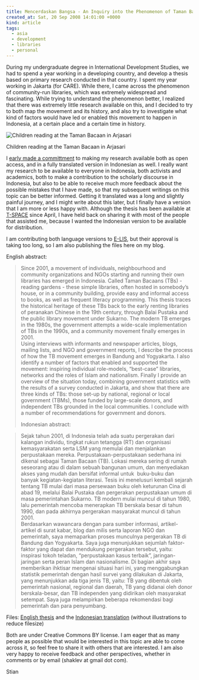 ```yaml
---
title: Mencerdaskan Bangsa - An Inquiry into the Phenomenon of Taman Bacaan in Indonesia
created_at: Sat, 20 Sep 2008 14:01:00 +0000
kind: article
tags:
  - asia
  - development
  - libraries
  - personal
---
```


During my undergraduate degree in International Development Studies, we
had to spend a year working in a developing country, and develop a
thesis based on primary research conducted in that country. I spent my
year working in Jakarta (for CARE). While there, I came across the
phenomenon of community-run libraries, which was extremely widespread
and fascinating. While trying to understand the phenomenon better, I
realized that there was extremely little research available on this, and
I decided to try to both map the movement and its history, and also try
to investigate what kind of factors would have led or enabled this
movement to happen in Indonesia, at a certain place and a certain time
in history.

![Children reading at the Taman Bacaan in
Arjasari](http://reganmian.net/files/P5200200.jpg)

Children reading at the Taman Bacaan in Arjasari

I [early made a
committment](http://reganmian.net/blog/2008/03/07/a-fair-trade-logo-for-academic-research/)
to making my research available both as open access, and in a fully
translated version in Indonesian as well. I really want my research to
be available to everyone in Indonesia, both activists and academics,
both to make a contribution to the scholarly discourse in Indonesia, but
also to be able to receive much more feedback about the possible
mistakes that I have made, so that my subsequent writings on this topic
can be better informed. Getting it translated was a long and slightly
painful journey, and I might write about this later, but I finally have
a version that I am more or less happy with. Although the thesis has
been available at [T-SPACE](http://hdl.handle.net/1807/10319%20) since
April, I have held back on sharing it with most of the people that
assisted me, because I wanted the Indonesian version to be available for
distribution.

I am contributing both language versions to
[E-LIS](http://eprints.rclis.org), but their approval is taking too
long, so I am also publishing the files here on my blog.

English abstract:

> Since 2001, a movement of individuals, neighbourhood and community
> organizations and NGOs starting and running their own libraries has
> emerged in Indonesia. Called Taman Bacaans (TBs) - reading gardens -
> these simple libraries, often hosted in somebody’s house, or in a
> community building, provide easy and informal access to books, as well
> as frequent literacy programming. This thesis traces the historical
> heritage of these TBs back to the early renting libraries of peranakan
> Chinese in the 19th century, through Balai Pustaka and the public
> library movement under Sukarno. The modern TB emerges in the 1980s,
> the government attempts a wide-scale implementation of TBs in the
> 1990s, and a community movement finally emerges in 2001.\
>  Using interviews with informants and newspaper articles, blogs,
> mailing lists, and NGO and government reports, I describe the process
> of how the TB movement emerges in Bandung and Yogyakarta. I also
> identify a number of factors that enabled and supported the movement:
> inspiring individual role-models, “best-case” libraries, networks and
> the roles of Islam and nationalism. Finally I provide an overview of
> the situation today, combining government statistics with the results
> of a survey conducted in Jakarta, and show that there are three kinds
> of TBs: those set-up by national, regional or local government (TBMs),
> those funded by large-scale donors, and independent TBs grounded in
> the local communities. I conclude with a number of recommendations for
> government and donors.
>
> Indonesian abstract:

> Sejak tahun 2001, di Indonesia telah ada suatu pergerakan dari
> kalangan individu, tingkat rukun tetangga (RT) dan organisasi
> kemasyarakatan serta LSM yang memulai dan menjalankan perpustakaan
> mereka. Perpustakaan-perpustakaan sederhana ini dikenal sebagai Taman
> Bacaan (TB). Lokasi mereka sering di rumah seseorang atau di dalam
> sebuah bangunan umum, dan menyediakan akses yang mudah dan bersifat
> informal untuk  buku-buku dan banyak kegiatan-kegiatan literasi. Tesis
> ini menelusuri kembali sejarah tentang TB mulai dari masa persewaan
> buku oleh keturunan Cina di abad 19, melalui Balai Pustaka dan
> pergerakan perpustakaan umum di masa pemerintahan Sukarno. TB modern
> mulai muncul di tahun 1980, lalu pemerintah mencoba menerapkan TB
> berskala besar di tahun 1990, dan pada akhirnya pergerakan masyarakat
> muncul di tahun 2001.\
>  Berdasarkan wawancara dengan para sumber informasi, artikel-artikel
> di surat kabar, blog dan milis serta laporan NGO dan pemerintah, saya
> memaparkan proses munculnya pergerakan TB di Bandung dan Yogyakarta.
> Saya juga menunjukkan sejumlah faktor-faktor yang dapat dan mendukung
> pergerakan tersebut, yaitu: inspirasi tokoh teladan, “perpustakaan
> kasus terbaik”, jaringan-jaringan serta peran Islam dan nasionalisme.
> Di bagian akhir saya memberikan ihktisar mengenai situasi hari ini,
> yang menggabungkan statistik pemerintah dengan hasil survei yang
> dilakukan di Jakarta, yang menunjukkan ada tiga jenis TB, yaitu: TB
> yang dibentuk oleh pemerintah nasional, regional dan daerah, TB yang
> didanai oleh donor berskala-besar, dan TB independen yang didirikan
> oleh masyarakat setempat. Saya juga melampirkan beberapa rekomendasi
> bagi pemerintah dan para penyumbang.

Files: [English
thesis](http://reganmian.net/files/Mencerdaskan%20Bangsa%20-%20Stian%20Haklev2.pdf)
and the [Indonesian
translation](http://reganmian.net/files/Mencerdaskan%20Bangsa%20-%20bahasa%20indonesia2.pdf)
(without illustrations to reduce filesize)

Both are under Creative Commons BY license. I am eager that as many
people as possible that would be interested in this topic are able to
come across it, so feel free to share it with others that are
interested. I am also very happy to receive feedback and other
perspectives, whether in comments or by email (shaklev at gmail dot
com).

Stian
